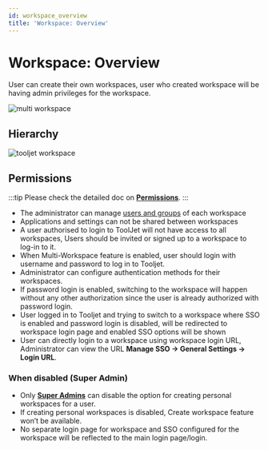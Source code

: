 ```yaml
---
id: workspace_overview
title: 'Workspace: Overview'
---
```


# Workspace: Overview

User can create their own workspaces, user who created workspace will be having admin privileges for the workspace.

<div style={{textAlign: 'center'}}>

<img className="screenshot-full" src="/img/multiworkspace/multiwork2.gif" alt="multi workspace" />

</div>

## Hierarchy

<div style={{textAlign: 'center'}}>

<img className="screenshot-full" src="/img/multiworkspace/Tooljet-workspace.png" alt="tooljet workspace" />

</div>

## Permissions

:::tip
Please check the detailed doc on **[Permissions](/docs/org-management/permissions)**.
:::

- The administrator can manage [users and groups](/docs/tutorial/manage-users-groups) of each workspace
- Applications and settings can not be shared between workspaces
- A user authorised to login to ToolJet will not have access to all workspaces, Users should be invited or signed up to a workspace to log-in to it.
- When Multi-Workspace feature is enabled, user should login with username and password to log in to Tooljet.
- Administrator can configure authentication methods for their workspaces.
- If password login is enabled, switching to the workspace will happen without any other authorization since the user is already authorized with password login.
- User logged in to Tooljet and trying to switch to a workspace where SSO is enabled and password login is disabled, will be redirected to workspace login page and enabled SSO options will be shown
- User can directly login to a workspace using workspace login URL, Administrator can view the URL **Manage SSO -> General Settings -> Login URL**.

### When disabled (Super Admin)
- Only **[Super Admins](/docs//Enterprise/superadmin#restrict-creation-of-personal-workspace-of-users)** can disable the option for creating personal workspaces for a user.
- If creating personal workspaces is disabled, Create workspace feature won’t be available.
- No separate login page for workspace and SSO configured for the workspace will be reflected to the main login page/login.